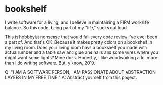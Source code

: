 # bookshelf

I write software for a living, and I believe in maintaining a FIRM work/life balance. So this code, being part of my "life," sucks out loud.

This is hobbbyist nonsense that would fail every code review I've ever been a part of. And that's OK. Because it makes pretty colors on a bookshelf in my living room. Does your living room have a bookshelf you made with actual lumber and a table saw and glue and nails and some wires where you might want some lights? Mine does. Honestly, I like woodworking a lot more than I do writing software. But, y'know, 2019. 

Q: "I AM A SOFTWARE PERSON, I AM PASSIONATE ABOUT ABSTRACTION LAYERS IN MY FREE TIME." 
A: Abstract yourself from this project.


